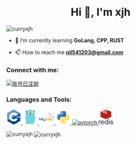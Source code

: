 <h1 align="center">Hi 👋, I'm xjh</h1>
<p align="left"> <img src="https://komarev.com/ghpvc/?username=curryxjh&label=Profile%20views&color=0e75b6&style=flat" alt="curryxjh" /> </p>

- 🌱 I’m currently learning **GoLang, CPP, RUST**

- 📫 How to reach me **nil541203@gmail.com**

<h3 align="left">Connect with me:</h3>
<p align="left">
<a href="[https://www.leetcode.com/账号已注销](https://leetcode.cn/u/keen-turingoyy/)" target="blank"><img align="center" src="https://raw.githubusercontent.com/rahuldkjain/github-profile-readme-generator/master/src/images/icons/Social/leet-code.svg" alt="账号已注销" height="30" width="40" /></a>
</p>

<h3 align="left">Languages and Tools:</h3>
<p align="left"> <a href="https://www.w3schools.com/cpp/" target="_blank" rel="noreferrer"> <img src="https://raw.githubusercontent.com/devicons/devicon/master/icons/cplusplus/cplusplus-original.svg" alt="cplusplus" width="40" height="40"/> </a> <a href="https://golang.org" target="_blank" rel="noreferrer"> <img src="https://raw.githubusercontent.com/devicons/devicon/master/icons/go/go-original.svg" alt="go" width="40" height="40"/> </a> <a href="https://www.mysql.com/" target="_blank" rel="noreferrer"> <img src="https://raw.githubusercontent.com/devicons/devicon/master/icons/mysql/mysql-original-wordmark.svg" alt="mysql" width="40" height="40"/> </a> <a href="https://www.python.org" target="_blank" rel="noreferrer"> <img src="https://raw.githubusercontent.com/devicons/devicon/master/icons/python/python-original.svg" alt="python" width="40" height="40"/> </a> <a href="https://pytorch.org/" target="_blank" rel="noreferrer"> <img src="https://www.vectorlogo.zone/logos/pytorch/pytorch-icon.svg" alt="pytorch" width="40" height="40"/> </a> <a href="https://redis.io" target="_blank" rel="noreferrer"> <img src="https://raw.githubusercontent.com/devicons/devicon/master/icons/redis/redis-original-wordmark.svg" alt="redis" width="40" height="40"/> </a> </p>

<p><img align="left" src="https://github-readme-stats.vercel.app/api/top-langs?username=curryxjh&show_icons=true&locale=en&layout=compact" alt="curryxjh" /></p>

<p>&nbsp;<img align="center" src="https://github-readme-stats.vercel.app/api?username=curryxjh&show_icons=true&locale=en" alt="curryxjh" /></p>
